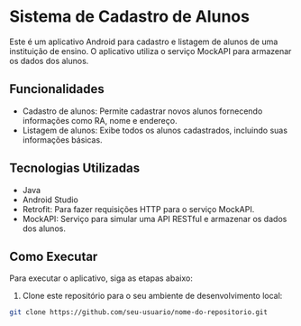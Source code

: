 # Sistema de Cadastro de Alunos

Este é um aplicativo Android para cadastro e listagem de alunos de uma instituição de ensino. O aplicativo utiliza o serviço MockAPI para armazenar os dados dos alunos.

## Funcionalidades

- Cadastro de alunos: Permite cadastrar novos alunos fornecendo informações como RA, nome e endereço.
- Listagem de alunos: Exibe todos os alunos cadastrados, incluindo suas informações básicas.

## Tecnologias Utilizadas

- Java
- Android Studio
- Retrofit: Para fazer requisições HTTP para o serviço MockAPI.
- MockAPI: Serviço para simular uma API RESTful e armazenar os dados dos alunos.

## Como Executar

Para executar o aplicativo, siga as etapas abaixo:

1. Clone este repositório para o seu ambiente de desenvolvimento local:

```bash
git clone https://github.com/seu-usuario/nome-do-repositorio.git
